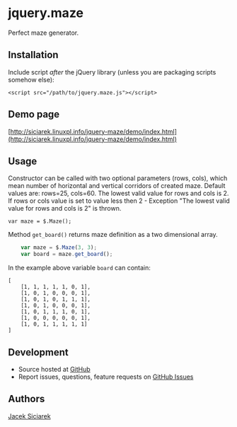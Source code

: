 jquery.maze
===============================

Perfect maze generator.

## Installation

Include script *after* the jQuery library (unless you are packaging scripts somehow else):

    <script src="/path/to/jquery.maze.js"></script>

## Demo page

[http://siciarek.linuxpl.info/jquery-maze/demo/index.html](http://siciarek.linuxpl.info/jquery-maze/demo/index.html)

## Usage

Constructor can be called with two optional parameters (rows, cols), which mean number of horizontal and
vertical corridors of created maze. Default values are: rows=25, cols=60.
The lowest valid value for rows and cols is 2. If rows or cols value is set to value less then 2 - 
Exception "The lowest valid value for rows and cols is 2" is thrown.

    var maze = $.Maze();

Method `get_board()` returns maze definition as a two dimensional array.

```js
    var maze = $.Maze(3, 3);
    var board = maze.get_board();
```

In the example above variable `board` can contain:

    [
        [1, 1, 1, 1, 1, 0, 1],
        [1, 0, 1, 0, 0, 0, 1],
        [1, 0, 1, 0, 1, 1, 1],
        [1, 0, 1, 0, 0, 0, 1],
        [1, 0, 1, 1, 1, 0, 1],
        [1, 0, 0, 0, 0, 0, 1],
        [1, 0, 1, 1, 1, 1, 1]
    ]



## Development

- Source hosted at [GitHub](https://github.com/siciarek/jquery-maze)
- Report issues, questions, feature requests on [GitHub Issues](https://github.com/siciarek/jquery-maze/issues)

## Authors

[Jacek Siciarek](https://github.com/siciarek)
